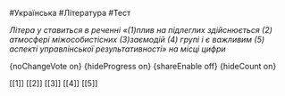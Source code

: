 #Українська #Література #Тест

*Літера у ставиться в реченні «(1)плив на підлеглих  здійснюється (2) атмосфері міжособистісних (3)заємодій (4) групі і є  важливим (5) аспекті управлінської результативності» на місці цифри*

{noChangeVote on}
{hideProgress on}
{shareEnable off}
{hideCount on}

[[1]]
[[2]]
[[3]]
[[4]]
[[5]]

